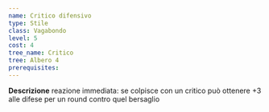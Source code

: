 ```yaml
---
name: Critico difensivo
type: Stile
class: Vagabondo
level: 5
cost: 4
tree_name: Critico
tree: Albero 4
prerequisites: 
---
```


**Descrizione**
reazione immediata: se colpisce con un critico può ottenere +3 alle difese per
un round contro quel bersaglio